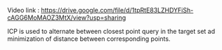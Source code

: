Video link : https://drive.google.com/file/d/1tpRtE83LZHDYFiSh-cAGG6MoMAOZ3MtX/view?usp=sharing

ICP is used to alternate between closest point query in the target set ad minimization of distance between corresponding points. 
